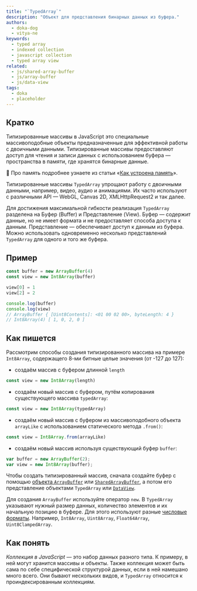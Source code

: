 ```yaml
---
title: "`TypedArray`"
description: "Объект для представления бинарных данных из буфера."
authors:
  - doka-dog
  - vitya-ne
keywords:
  - typed array
  - indexed collection
  - javascript collection
  - typed array view
related:
  - js/shared-array-buffer
  - js/array-buffer
  - js/data-view
tags:
  - doka
  - placeholder
---
```


## Кратко

Типизированные массивы в JavaScript это специальные массивоподобные объекты предназначенные для эффективной работы с двоичными данными. Типизированные массивы предоставляют доступ для чтения и записи данных с использованием буфера — пространства в памяти, где хранятся бинарные данные.

<aside>

🧠 Про память подробнее узнаете из статьи «[Как устроена память](/tools/trivial-memory-model/)».

</aside>

Типизированные массивы `TypedArray` упрощают работу с двоичными данными, например, видео, аудио и анимациями. Их часто используют с различными API — WebGL, Canvas 2D, XMLHttpRequest2 и так далее.

Для достижения максимальной гибкости реализация `TypedArray` разделена на Буфер (Buffer) и Представление (View). Буфер — содержит данные, но не имеет формата и не предоставляет способа доступа к данным. Представление — обеспечивает доступ к данным из буфера. Можно использовать одновременно несколько представлений `TypedArray` для одного и того же буфера.


## Пример

```js
const buffer = new ArrayBuffer(4)
const view = new Int8Array(buffer)

view[0] = 1
view[2] = 2

console.log(buffer)
console.log(view)
// ArrayBuffer { [Uint8Contents]: <01 00 02 00>, byteLength: 4 }
// Int8Array(4) [ 1, 0, 2, 0 ]
```

## Как пишется

Рассмотрим способы создания типизированного массива на примере `Int8Array`, содержащего 8-ми битные целые значения (от -127 до 127):

- создаём массив с буфером длинной `length`
```js
const view = new Int8Array(length)
```

- создаём новый массив с буфером, путём копирования существующего массива `typedArray`:
```js
const view = new Int8Array(typedArray)
```

- создаём новый массив с буфером из массивоподобного объекта `arrayLike` c использованием статического метода `.from()`:
```js
const view = Int8Array.from(arrayLike)
```

- создаём новый массив используя существующий буфер `buffer`:
```js
var buffer = new ArrayBuffer(2);
var view = new Int8Array(buffer);
```


Чтобы создать типизированный массив, сначала создайте буфер с помощью [объекта `ArrayBuffer`](/js/array-buffer/) или [`SharedArrayBuffer`](/js/shared-array-buffer/), а потом его представление объектами `TypedArray` или [`DataView`](/js/data-view/).

Для создания `ArrayBuffer` используйте оператор `new`. В `TypedArray` указывают нужный размер данных, количество элементов и их начальную позицию в буфере. Для этого используют разные [числовые форматы](https://tc39.es/ecma262/multipage/indexed-collections.html#table-the-typedarray-constructors). Например, `Int8Array`, `Uint8Array`, `Float64Array`, `Uint8ClampedArray`.


## Как понять

_Коллекция в JavaScript_ — это набор данных разного типа. К примеру, в ней могут хранится массивы и объекты. Также коллекция может быть сама по себе специфической структурой данных, если в ней намешано много всего. Они бывают нескольких видов, и `TypedArray` относится к проиндексированным коллекциям.
